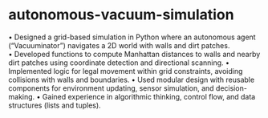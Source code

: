 # autonomous-vacuum-simulation

•	Designed a grid-based simulation in Python where an autonomous agent (“Vacuuminator”) navigates a 2D world with walls and dirt patches.  
•	Developed functions to compute Manhattan distances to walls and nearby dirt patches using coordinate detection and directional scanning. 
•	Implemented logic for legal movement within grid constraints, avoiding collisions with walls and boundaries.
•	Used modular design with reusable components for environment updating, sensor simulation, and decision-making.
•	Gained experience in algorithmic thinking, control flow, and data structures (lists and tuples).

